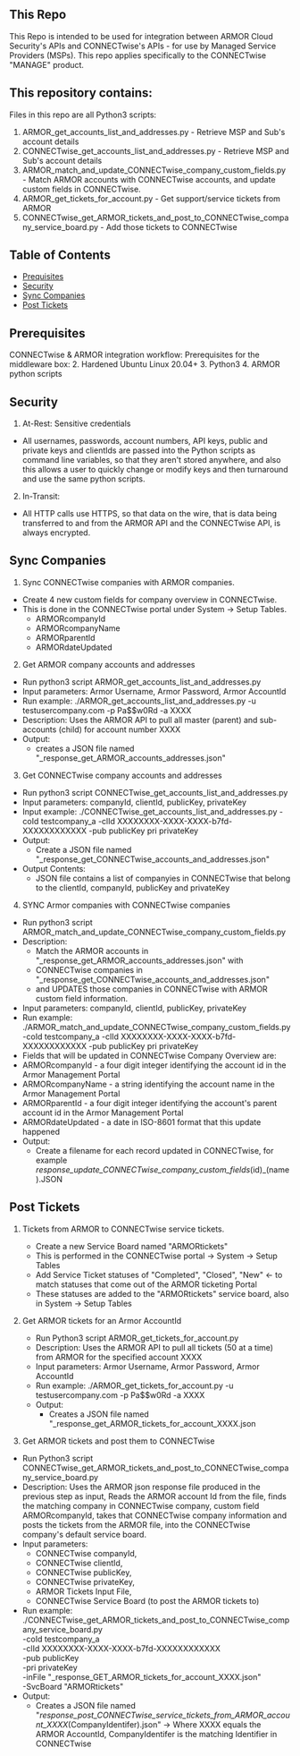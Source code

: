 
## This Repo

This Repo is intended to be used for integration between ARMOR Cloud Security's APIs and
CONNECTwise's APIs - for use by Managed Service Providers (MSPs). This repo applies
specifically to the CONNECTwise "MANAGE" product.

## This repository contains:

Files in this repo are all Python3 scripts:
1. ARMOR_get_accounts_list_and_addresses.py - Retrieve MSP and Sub's account details
2. CONNECTwise_get_accounts_list_and_addresses.py - Retrieve MSP and Sub's account details
3. ARMOR_match_and_update_CONNECTwise_company_custom_fields.py - Match ARMOR accounts with CONNECTwise accounts, and update custom fields in CONNECTwise.
4. ARMOR_get_tickets_for_account.py - Get support/service tickets from ARMOR
5. CONNECTwise_get_ARMOR_tickets_and_post_to_CONNECTwise_company_service_board.py - Add those tickets to CONNECTwise


## Table of Contents

- [Prequisites](#prerequisites)
- [Security](#security)
- [Sync Companies](#sync-companies)
- [Post Tickets](#post-tickets)

## Prerequisites

CONNECTwise & ARMOR integration workflow:
Prerequisites for the middleware box:
2. Hardened Ubuntu Linux 20.04+
3. Python3
4. ARMOR python scripts

## Security

1. At-Rest: Sensitive credentials
  - All usernames, passwords, account numbers, API keys, public and private keys and clientIds 
  are passed into the Python scripts as command line variables, so that they aren't stored
  anywhere, and also this allows a user to quickly change or modify keys and then turnaround
  and use the same python scripts.
2. In-Transit: 
  - All HTTP calls use HTTPS, so that data on the wire, that is data being transferred to and
  from the ARMOR API and the CONNECTwise API, is always encrypted.

## Sync Companies

1. Sync CONNECTwise companies with ARMOR companies.
  - Create 4 new custom fields for company overview in CONNECTwise.
  - This is done in the CONNECTwise portal under System -> Setup Tables.
    - ARMORcompanyId
    - ARMORcompanyName
    - ARMORparentId
    - ARMORdateUpdated

2. Get ARMOR company accounts and addresses
  - Run python3 script ARMOR_get_accounts_list_and_addresses.py 
  - Input parameters: Armor Username, Armor Password, Armor AccountId 
  - Run example: ./ARMOR_get_accounts_list_and_addresses.py -u testusercompany.com -p Pa$$w0Rd -a XXXX
  - Description: Uses the ARMOR API to pull all master (parent) and sub-accounts (child) for account number XXXX
  - Output: 
    - creates a JSON file named "_response_get_ARMOR_accounts_addresses.json"

3. Get CONNECTwise company accounts and addresses
  - Run python3 script CONNECTwise_get_accounts_list_and_addresses.py 
  - Input parameters: companyId, clientId, publicKey, privateKey
  - Input example: ./CONNECTwise_get_accounts_list_and_addresses.py -coId testcompany_a -clId XXXXXXXX-XXXX-XXXX-b7fd-XXXXXXXXXXXX -pub publicKey pri privateKey
  - Output:
    - Create a JSON file named "_response_get_CONNECTwise_accounts_and_addresses.json"
  - Output Contents:
    - JSON file contains a list of companyies in CONNECTwise that belong to the clientId, companyId, publicKey and privateKey

4. SYNC Armor companies with CONNECTwise companies
  - Run python3 script ARMOR_match_and_update_CONNECTwise_company_custom_fields.py
  - Description: 
    - Match the ARMOR accounts in "_response_get_ARMOR_accounts_addresses.json" with 
    - CONNECTwise companies in "_response_get_CONNECTwise_accounts_and_addresses.json"
    - and UPDATES those companies in CONNECTwise with ARMOR custom field information.
  - Input parameters: companyId, clientId, publicKey, privateKey
  - Run example: ./ARMOR_match_and_update_CONNECTwise_company_custom_fields.py -coId testcompany_a -clId XXXXXXXX-XXXX-XXXX-b7fd-XXXXXXXXXXXX -pub publicKey pri privateKey
  - Fields that will be updated in CONNECTwise Company Overview are:
   - ARMORcompanyId - a four digit integer identifying the account id in the Armor Management Portal
   - ARMORcompanyName - a string identifying the account name in the Armor Management Portal
   - ARMORparentId - a four digit integer identifying the account's parent account id in the Armor Management Portal
   - ARMORdateUpdated - a date in ISO-8601 format that this update happened
  - Output:
    - Create a filename for each record updated in CONNECTwise, for example _response_update_CONNECTwise_company_custom_fields_(id)_(name).JSON

## Post Tickets          

1. Tickets from ARMOR to CONNECTwise service tickets.
    - Create a new Service Board named "ARMORtickets" 
    - This is performed in the CONNECTwise portal -> System -> Setup Tables
    - Add Service Ticket statuses of "Completed", "Closed", "New" <- to match statuses that come out of the ARMOR ticketing Portal
    - These statuses are added to the "ARMORtickets" service board, also in System -> Setup Tables

2. Get ARMOR tickets for an Armor AccountId
    - Run Python3 script ARMOR_get_tickets_for_account.py
    - Description: Uses the ARMOR API to pull all tickets (50 at a time) from ARMOR for the specified account XXXX
    - Input parameters: Armor Username, Armor Password, Armor AccountId 
    - Run example: ./ARMOR_get_tickets_for_account.py -u testusercompany.com -p Pa$$w0Rd -a XXXX
    - Output:
      - Creates a JSON file named "_response_get_ARMOR_tickets_for_account_XXXX.json 

3. Get ARMOR tickets and post them to CONNECTwise
  - Run Python3 script CONNECTwise_get_ARMOR_tickets_and_post_to_CONNECTwise_company_service_board.py
  - Description: 
    Uses the ARMOR json response file produced in the previous step as input, Reads the ARMOR account Id from the file,
    finds the matching company in CONNECTwise company, custom field ARMORcompanyId, takes that CONNECTwise company information
    and posts the tickets from the ARMOR file, into the CONNECTwise company's default service board.
  - Input parameters: 
    - CONNECTwise companyId, 
    - CONNECTwise clientId, 
    - CONNECTwise publicKey, 
    - CONNECTwise privateKey,
    - ARMOR Tickets Input File,
    - CONNECTwise Service Board (to post the ARMOR tickets to)
  - Run example: ./CONNECTwise_get_ARMOR_tickets_and_post_to_CONNECTwise_company_service_board.py \
    -coId testcompany_a \
    -clId XXXXXXXX-XXXX-XXXX-b7fd-XXXXXXXXXXXX \
    -pub publicKey \
    -pri privateKey \
    -inFile "_response_GET_ARMOR_tickets_for_account_XXXX.json" \
    -SvcBoard "ARMORtickets"
  - Output:
    - Creates a JSON file named "_response_post_CONNECTwise_service_tickets_from_ARMOR_account_XXXX_(CompanyIdentifer).json"
   -> Where XXXX equals the ARMOR AccountId, CompanyIdentifer is the matching Identifier in CONNECTwise

